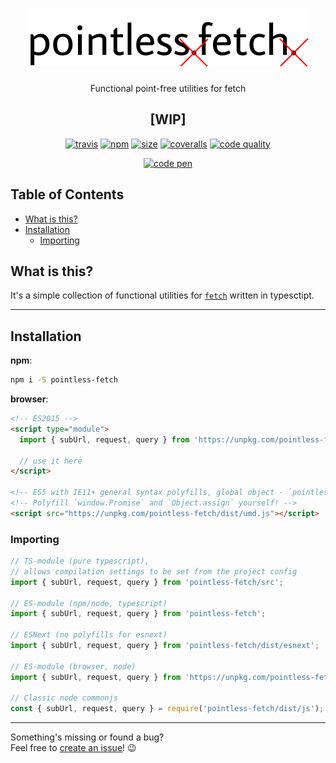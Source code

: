 <h1 align="center">
  <img src="assets/logo.png"/>
</h1>

<p align="center">
Functional point-free utilities for fetch
</p>

<h2 align="center">
[WIP]
</h2>

<p align="center">
<a href="https://travis-ci.com/raiondesu-experiments/pointless-fetch" title="Latest Travis CI build"><img src="https://img.shields.io/travis/com/raiondesu-experiments/pointless-fetch?style=flat-square" alt="travis"></a>
<a href="https://www.npmjs.com/package/pointless-fetch" title="Downloads per month, but who cares?"><img src="https://img.shields.io/npm/dm/pointless-fetch.svg?style=flat-square" alt="npm"></a>
<a href="https://bundlephobia.com/result?p=pointless-fetch@latest" title="minzipped size"><img src="https://img.shields.io/bundlephobia/minzip/pointless-fetch@latest?style=flat-square" alt="size"></a>
<a href="https://coveralls.io/github/raiondesu-experiments/pointless-fetch" title="Code coverage"><img src="https://img.shields.io/coveralls/github/raiondesu-experiments/pointless-fetch?style=flat-square" alt="coveralls"></a>
<a href="https://codeclimate.com/github/raiondesu-experiments/pointless-fetch/maintainability" title="Code quality"><img src="https://img.shields.io/codeclimate/maintainability/raiondesu-experiments/pointless-fetch?style=flat-square" alt="code quality"></a></p>
</p>

<p align="center">
<a href="https://codepen.io/raiondesu/pen/qBBPPom" title="Link to in-browser playground"><img src="https://img.shields.io/badge/playground-link-blueviolet?style=flat-square" alt="code pen"></a>
</p>

## Table of Contents<!-- omit in toc -->
- [What is this?](#what-is-this)
- [Installation](#installation)
  - [Importing](#importing)

## What is this?

It's a simple collection of functional utilities for [`fetch`](https://developer.mozilla.org/en-US/docs/Web/API/WindowOrWorkerGlobalScope/fetch) written in typesctipt.

---

## Installation

**npm**:
```bash
npm i -S pointless-fetch
```

**browser**:
```html
<!-- ES2015 -->
<script type="module">
  import { subUrl, request, query } from 'https://unpkg.com/pointless-fetch';

  // use it here
</script>

<!-- ES5 with IE11+ general syntax polyfills, global object - `pointless` -->
<!-- Polyfill `window.Promise` and `Object.assign` yourself! -->
<script src="https://unpkg.com/pointless-fetch/dist/umd.js"></script>
```

### Importing

```ts
// TS-module (pure typescript),
// allows compilation settings to be set from the project config
import { subUrl, request, query } from 'pointless-fetch/src';

// ES-module (npm/node, typescript)
import { subUrl, request, query } from 'pointless-fetch';

// ESNext (no polyfills for esnext)
import { subUrl, request, query } from 'pointless-fetch/dist/esnext';

// ES-module (browser, node)
import { subUrl, request, query } from 'https://unpkg.com/pointless-fetch';

// Classic node commonjs
const { subUrl, request, query } = require('pointless-fetch/dist/js');
```



---

Something's missing or found a bug?\
Feel free to [create an issue](https://github.com/raiondesu-experiments/pointless-fetch/issues/new)! 😉
